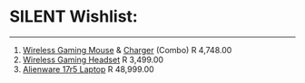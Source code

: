 # SILENT Wishlist:
* * *
1. [Wireless Gaming Mouse][0] & [Charger][1] (Combo)    R 4,748.00
2. [Wireless Gaming Headset][2] R 3,499.00
3. [Alienware 17r5 Laptop][3] R 48,999.00

[0]: https://www.evetech.co.za/logitech-g903-wireless-gaming-mouse/best-deal/3485.aspx
[1]: https://www.evetech.co.za/logitech-g-powerplay-wireless-charging-mousepad/best-deal/5184.aspx
[2]: https://www.evetech.co.za/logitech-g933-wireless-gaming-headset/best-deal/2178.aspx
[3]: https://www.evetech.co.za/alienware-17-r5-core-i7-qhd-gaming-laptop-with-2tb-ssd-and-32gb-ram/laptops-for-sale/8809.aspx
